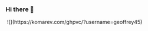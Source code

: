 ### Hi there 👋
<link rel="stylesheet" href="https://stackpath.bootstrapcdn.com/font-awesome/4.7.0/css/font-awesome.min.css">
<!--
- 🔭 I’m currently working on ... Polishing my python skills
- 🌱 I’m currently learning ... NodeJS
- 👯 I’m looking to collaborate on ... Python projects
- 🤔 I’m looking for help with ... N
- 💬 Ask me about ... Python and AngularJS
- 📫 How to reach me: ... geoffreymungai45@gmail.com
- 😄 Pronouns: ... He/Him
- ⚡ Fun fact: ... I do knife throwing as a sport
-->
<div style="display: inline-flex;">
  <a class="social" href="https://github.com/geoffrey45" target="_blank"><i class="fa fa-github" aria-hidden="true"></i></a>
  <a class="social" href="https://www.instagram.com/geoffrey45_/" target="_blank"><i class="fa fa-instagram" aria-hidden="true"></i>
  </a>
  <a class="social" href="https://www.linkedin.com/in/geoffrey45/" target="_blank"><i class="fa fa-linkedin-square" aria-hidden="true"></i>
  </a>
  <a class="social" href="https://twitter.com/geoffrey45_" target="_blank"><i class="fa fa-twitter" aria-hidden="true"></i>
  </a>
  <a class="social" href="mailto:geoffreymungai45@gmail.com" target="_blank"><i class="fa fa-envelope-o" aria-hidden="true"></i>
  </a>
</div>
![](https://komarev.com/ghpvc/?username=geoffrey45)
